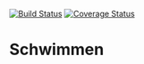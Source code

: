 [![Build Status](https://travis-ci.com/TimSchober/Schwimmen.svg?branch=master)](https://travis-ci.com/TimSchober/Schwimmen)
[![Coverage Status](https://coveralls.io/repos/github/TimSchober/Schwimmen/badge.svg?branch=develop&kill_cache=1)](https://coveralls.io/github/TimSchober/Schwimmen?branch=develop&kill_cache=1)

# Schwimmen
